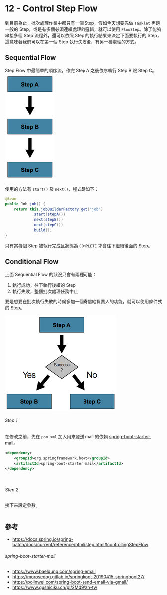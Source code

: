 # 12 - Control Step Flow
到目前為止，批次處理作業中都只有一個 Step，假如今天想要先做 `Tasklet` 再跑一般的 Step，或是有多個必須連續處理的邏輯，就可以使用 `FlowStep`。除了能夠串接多個 Step 流程外，還可以依照 Step 的執行結果來決定下面要執行的 Step，這意味著我們可以在第一個 Step 執行失敗後，有另一種處理的方式。

## Sequential Flow
Step Flow 中最簡單的順序流，作完 Step A 之後依序執行 Step B 跟 Step C。<br/>
![](/images/12-1.png)

使用的方法有 `start()` 及 `next()`，程式碼如下：

```java
@Bean
public Job job() {
    return this.jobBuilderFactory.get("job")
            .start(stepA())
            .next(stepB())
            .next(stepC())
            .build();
}
```
只有當每個 Step 被執行完成且狀態為 `COMPLETE` 才會往下繼續後面的 Step。

## Conditional Flow
上面 Sequential Flow 的狀況只會有兩種可能：
1. 執行成功，往下執行後續的 Step
2. 執行失敗，整個批次處理任務中止

要是想要在批次執行失敗的時候多加一個寄信給負責人的功能，就可以使用條件式的 Step。<br/>

![](/images/12-2.png)

###### Step 1
在修改之前，先在 `pom.xml` 加入用來發送 mail 的依賴 [spring-boot-starter-mail](https://mvnrepository.com/artifact/org.springframework.boot/spring-boot-starter-mail/2.5.6)。
```xml
<dependency>
    <groupId>org.springframework.boot</groupId>
    <artifactId>spring-boot-starter-mail</artifactId>
</dependency>
```
<br/>

###### Step 2
接下來設定參數。
```properties
```

## 參考
* https://docs.spring.io/spring-batch/docs/current/reference/html/step.html#controllingStepFlow

###### spring-boot-starter-mail
* https://www.baeldung.com/spring-email
* https://morosedog.gitlab.io/springboot-20190415-springboot27/
* https://polinwei.com/spring-boot-send-email-via-gmail/
* https://www.gushiciku.cn/pl/2Md9/zh-tw
